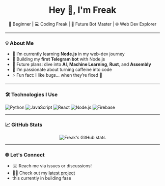 <h1 align="center">Hey 👋, I'm Freak</h1>

<p align="center">
  🚀 Beginner | 💻 Coding Freak | 🤖 Future Bot Master | 🌐 Web Dev Explorer
</p>

---

### 💡 About Me

- 🔭 I’m currently learning **Node.js** in my web-dev journey  
- 🤖 Building my **first Telegram bot** with Node.js  
- 🌱 Future plans: dive into **AI**, **Machine Learning**, **Rust**, and **Assembly**  
- 🧠 I’m passionate about turning caffeine into code  
- ⚡ Fun fact: I like bugs... when they’re fixed 🐞

---

### 🛠️ Technologies I Use

![Python](https://img.shields.io/badge/-Python-black?style=flat-square&logo=Python)
![JavaScript](https://img.shields.io/badge/-JavaScript-black?style=flat-square&logo=javascript)
![React](https://img.shields.io/badge/-React-black?style=flat-square&logo=react)
![Node.js](https://img.shields.io/badge/-Node.js-black?style=flat-square&logo=node.js)
![Firebase](https://img.shields.io/badge/-Firebase-black?style=flat-square&logo=firebase)

---

### 📈 GitHub Stats

<p align="center">
  <img src="https://github-readme-stats.vercel.app/api?username=Loser644&show_icons=true&theme=radical" alt="Freak's GitHub stats" />
</p>

---

### 🌐 Let's Connect

- ✉️ Reach me via issues or discussions!
- 🧑‍💻 Check out my [latest project](https://warchild.netlify.app/)
- this currently in building fase
